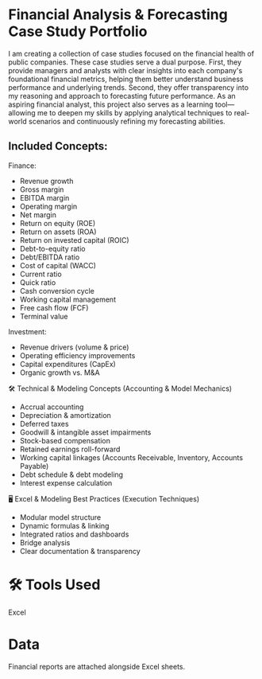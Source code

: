 # Financial Analysis & Forecasting Case Study Portfolio
I am creating a collection of case studies focused on the financial health of public companies. These case studies serve a dual purpose. First, they provide managers and analysts with clear insights into each company's foundational financial metrics, helping them better understand business performance and underlying trends. Second, they offer transparency into my reasoning and approach to forecasting future performance. As an aspiring financial analyst, this project also serves as a learning tool—allowing me to deepen my skills by applying analytical techniques to real-world scenarios and continuously refining my forecasting abilities.

## Included Concepts:
Finance:
- Revenue growth
- Gross margin
- EBITDA margin
- Operating margin
- Net margin
- Return on equity (ROE)
- Return on assets (ROA)
- Return on invested capital (ROIC)
- Debt-to-equity ratio
- Debt/EBITDA ratio
- Cost of capital (WACC)
- Current ratio
- Quick ratio
- Cash conversion cycle
- Working capital management
- Free cash flow (FCF)
- Terminal value

Investment:
- Revenue drivers (volume & price)
- Operating efficiency improvements
- Capital expenditures (CapEx)
- Organic growth vs. M&A

🛠️ Technical & Modeling Concepts (Accounting & Model Mechanics)
- Accrual accounting
- Depreciation & amortization
- Deferred taxes
- Goodwill & intangible asset impairments
- Stock-based compensation
- Retained earnings roll-forward
- Working capital linkages (Accounts Receivable, Inventory, Accounts Payable)
- Debt schedule & debt modeling
- Interest expense calculation

🖥️ Excel & Modeling Best Practices (Execution Techniques)
- Modular model structure
- Dynamic formulas & linking
- Integrated ratios and dashboards
- Bridge analysis
- Clear documentation & transparency

# 🛠 Tools Used
Excel

# Data
Financial reports are attached alongside Excel sheets.
